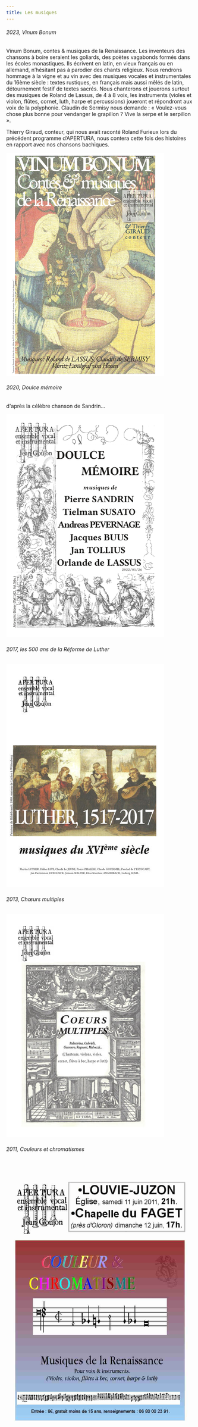 ```yaml
---
title: Les musiques
---
```

###### 2023, Vinum Bonum

Vinum Bonum, contes & musiques de la Renaissance.
Les inventeurs des chansons à boire seraient les goliards, des poètes vagabonds formés dans les écoles monastiques. Ils écrivent en latin, en vieux français ou en allemand, n’hésitant pas à parodier des chants religieux.
Nous rendrons hommage à la vigne et au vin avec des musiques vocales et instrumentales du 16ème siècle : textes rustiques, en français mais aussi mêlés de latin, détournement festif de textes sacrés.
Nous chanterons et jouerons surtout des musiques de Roland de Lassus, de 4 à 8 voix, les instruments (violes et violon, flûtes, cornet, luth, harpe et percussions) joueront et répondront aux voix de la polyphonie.
Claudin de Sermisy nous demande : « Voulez-vous chose plus bonne pour vendanger le grapillon ? Vive la serpe et le serpillon ».

Thierry Giraud, conteur, qui nous avait raconté Roland Furieux lors du précédent programme d’APERTURA, nous contera cette fois des histoires en rapport avec nos chansons bachiques.

![2019-Présentation programme "Vinum Bonum"](https://github.com/ensembleapertura/test-website-repo-3796/blob/main/images/Couverture-VinumBonum.png?raw=true)

###### 2020, Doulce mémoire

d'après la célèbre chanson de Sandrin...

![présentation programme "Doulce mémoire"](https://github.com/ensembleapertura/test-website-repo-3796/blob/main/images/couvertureDoulceMemoire.png?raw=true)




###### 2017, les 500 ans de la Réforme de Luther

![2017](https://github.com/ensembleapertura/test-website-repo-3796/blob/main/images/Couverture-Luther-2017.jpg?raw=true)



###### 2013, Chœurs multiples

![2013](https://github.com/ensembleapertura/test-website-repo-3796/blob/main/images/couverture-CoeursMultiples-2013.jpg?raw=true)

###### 2011, Couleurs et chromatismes

![2011](https://github.com/ensembleapertura/test-website-repo-3796/blob/main/images/apertura-color-affiche-couleur-04.jpg?raw=true)